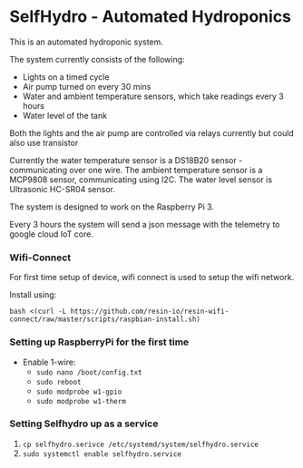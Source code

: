 # SelfHydro - Automated Hydroponics

This is an automated hydroponic system. 

The system currently consists of the following:
- Lights on a timed cycle 
- Air pump turned on every 30 mins
- Water and ambient temperature sensors, which take readings every 3 hours
- Water level of the tank

Both the lights and the air pump are controlled via relays currently but could also use transistor

Currently the water temperature sensor is a DS18B20 sensor - communicating over one wire.
The ambient temperature sensor is a MCP9808 sensor, communicating using I2C. The water level sensor is Ultrasonic HC-SR04 sensor.

The system is designed to work on the Raspberry Pi 3.

Every 3 hours the system will send a json message with the telemetry to google cloud IoT core.
### Wifi-Connect
For first time setup of device, wifi connect is used to setup the wifi network.

Install using: 
``` 
bash <(curl -L https://github.com/resin-io/resin-wifi-connect/raw/master/scripts/raspbian-install.sh)
```

### Setting up RaspberryPi for the first time

- Enable 1-wire:
   + `sudo nano /boot/config.txt`
   + `sudo reboot`
   + `sudo modprobe w1-gpio`
   + `sudo modprobe w1-therm`
   


### Setting Selfhydro up as a service

1. ``cp selfhydro.serivce /etc/systemd/system/selfhydro.service``
2. ``sudo systemctl enable selfhydro.service``